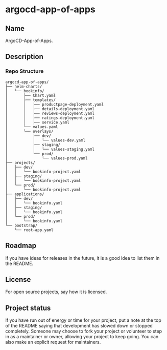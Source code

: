 # argocd-app-of-apps


## Name
ArgoCD-App-of-Apps.

## Description

### Repo Structure 

```angular2html
argocd-app-of-apps/
├── helm-charts/
│   └── bookinfo/
│       ├── Chart.yaml
│       ├── templates/
│       │   ├── productpage-deployment.yaml
│       │   ├── details-deployment.yaml
│       │   ├── reviews-deployment.yaml
│       │   ├── ratings-deployment.yaml
│       │   ├── service.yaml
│       └── values.yaml
│       └── overlays/
│           ├── dev/
│           │   └── values-dev.yaml
│           ├── staging/
│           │   └── values-staging.yaml
│           └── prod/
│               └── values-prod.yaml
├── projects/
│   ├── dev/
│   │   └── bookinfo-project.yaml
│   ├── staging/
│   │   └── bookinfo-project.yaml
│   └── prod/
│       └── bookinfo-project.yaml
├── applications/
│   ├── dev/
│   │   └── bookinfo.yaml
│   ├── staging/
│   │   └── bookinfo.yaml
│   └── prod/
│       └── bookinfo.yaml
└── bootstrap/
    └── root-app.yaml

```

## Roadmap
If you have ideas for releases in the future, it is a good idea to list them in the README.


## License
For open source projects, say how it is licensed.

## Project status
If you have run out of energy or time for your project, put a note at the top of the README saying that development has slowed down or stopped completely. Someone may choose to fork your project or volunteer to step in as a maintainer or owner, allowing your project to keep going. You can also make an explicit request for maintainers.
